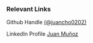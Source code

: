 ### Relevant Links 

Github Handle [(@juancho0202)](https://github.com/juancho0202)

LinkedIn Profile [Juan Muñoz](https://co.linkedin.com/in/juan-munoz-swdev)
